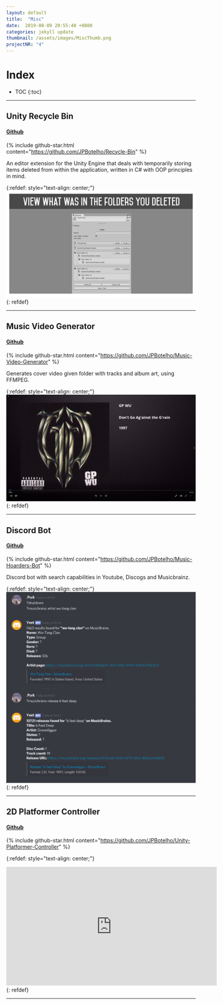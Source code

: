 ```yaml
---
layout: default
title:  "Misc"
date:  2019-08-09 20:55:40 +0800
categories: jekyll update
thumbnail: /assets/images/MiscThumb.png
projectNR: "4"
---
```

<script async defer src="https://buttons.github.io/buttons.js"></script>

# Index 

* TOC
{:toc}

---
## Unity Recycle Bin
#### [Github](https://github.com/JPBotelho/Recycle-Bin)
{% include github-star.html content="https://github.com/JPBotelho/Recycle-Bin" %} 

An editor extension for the Unity Engine that deals with temporarily storing items deleted from within the application, written in C# with OOP principles in mind.

{:refdef: style="text-align: center;"}
![Test](/assets/images/RecBin1.png "ageag")
{: refdef}

---


## Music Video Generator
#### [Github](https://github.com/JPBotelho/Music-Video-Generator)
{% include github-star.html content="https://github.com/JPBotelho/Music-Video-Generator" %} 

Generates cover video given folder with tracks and album art, using FFMPEG.


{:refdef: style="text-align: center;"}
![Test](/assets/images/AlbumCover.png "ageag")
{: refdef}

---


## Discord Bot
#### [Github](https://github.com/JPBotelho/Music-Hoarders-Bot)
{% include github-star.html content="https://github.com/JPBotelho/Music-Hoarders-Bot" %} 

Discord bot with search capabilities in Youtube, Discogs and Musicbrainz.

{:refdef: style="text-align: center;"}
![Test](/assets/images/DiscordBot.png "ageag")
{: refdef}

---


## 2D Platformer Controller 
#### [Github](https://github.com/JPBotelho/Unity-Platformer-Controller)
{% include github-star.html content="https://github.com/JPBotelho/Unity-Platformer-Controller" %} 


{:refdef: style="text-align: center;"}
<iframe width="560" height="315" src="https://www.youtube.com/embed/voXqukj2-Uc" title="YouTube video player" frameborder="0" allow="accelerometer; autoplay; clipboard-write; encrypted-media; gyroscope; picture-in-picture" allowfullscreen></iframe>
{: refdef}

---
